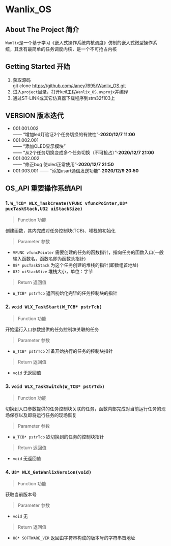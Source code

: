 # Wanlix_OS
## About The Project 简介
`Wanlix`是一个基于学习《嵌入式操作系统内核调度》仿制的嵌入式微型操作系统，其含有最简单的任务调度内核，是一个不可抢占内核

## Getting Started 开始
1. 获取源码  
git clone https://github.com/Janey7695/Wanlix_OS.git
2. 进入`project`目录，打开keil工程`Wanlix_OS.uvprojx`并编译
3. 通过ST-LINK或其它仿真器下载程序到stm32f103上

## VERSION 版本迭代
* 001.001.002   
—— “增加led灯验证2个任务切换的有效性”-__2020/12/7 11:00__
* 001.002.001  
—— “添加OLED显示模块”  
—— “从2个任务切换变成多个任务切换（不可抢占）”-__2020/12/7 21:00__
* 001.002.002  
—— “修正bug 使oled正常使用”-__2020/12/7 21:50__
* 001.003.001
—— “添加usart通信发送功能”-__2020/12/9 20:50__

## OS_API 重要操作系统API
### 1. `W_TCB* WLX_TaskCreate(VFUNC vfuncPointer,U8* pucTaskStack,U32 uiStackSize)`
> Function 功能</br>

创建函数，其内完成对任务控制块(TCB)、堆栈的初始化
> Parameter 参数</br>

* `VFUNC vfuncPointer` 需要创建的任务的函数指针，指向任务的函数入口(一般输入函数名，函数名即为函数头指针)</br>
* `U8* pucTaskStack` 为这个任务创建的堆栈的指针(即数组首地址)
* `U32 uiStackSize` 堆栈大小，单位：字节

> Return 返回值

* `W_TCB* pstrTcb` 返回初始化完毕的任务控制块的指针

### 2. `void WLX_TaskStart(W_TCB* pstrTcb)` 
> Function 功能</br>

开始运行入口参数提供的任务控制块关联的任务
> Parameter 参数</br>

* `W_TCB* pstrTcb` 准备开始执行的任务的控制块指针</br>

> Return 返回值

* `void` 无返回值

### 3. `void WLX_TaskSwitch(W_TCB* pstrTcb)`
> Function 功能</br>

切换到入口参数提供的任务控制块关联的任务，函数内部完成对当前运行任务的现场保存以及即将运行任务的现场恢复
> Parameter 参数</br>

* `W_TCB* pstrTcb` 欲切换到的任务的控制块指针</br>

> Return 返回值

* `void` 无返回值

### 4. `U8* WLX_GetWanlixVersion(void)`
> Function 功能</br>

获取当前版本号
> Parameter 参数</br>

* `void` 无</br>

> Return 返回值

* `U8* SOFTWARE_VER` 返回由字符串构成的版本号的字符串首地址
